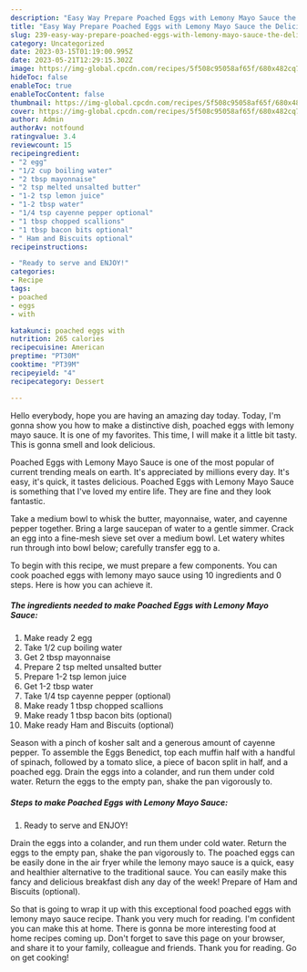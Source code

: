 ```yaml
---
description: "Easy Way Prepare Poached Eggs with Lemony Mayo Sauce the Delicious"
title: "Easy Way Prepare Poached Eggs with Lemony Mayo Sauce the Delicious"
slug: 239-easy-way-prepare-poached-eggs-with-lemony-mayo-sauce-the-delicious
category: Uncategorized
date: 2023-03-15T01:19:00.995Z
date: 2023-05-21T12:29:15.302Z
image: https://img-global.cpcdn.com/recipes/5f508c95058af65f/680x482cq70/poached-eggs-with-lemony-mayo-sauce-recipe-main-photo.jpg
hideToc: false
enableToc: true
enableTocContent: false
thumbnail: https://img-global.cpcdn.com/recipes/5f508c95058af65f/680x482cq70/poached-eggs-with-lemony-mayo-sauce-recipe-main-photo.jpg
cover: https://img-global.cpcdn.com/recipes/5f508c95058af65f/680x482cq70/poached-eggs-with-lemony-mayo-sauce-recipe-main-photo.jpg
author: Admin
authorAv: notfound
ratingvalue: 3.4
reviewcount: 15
recipeingredient:
- "2 egg"
- "1/2 cup boiling water"
- "2 tbsp mayonnaise"
- "2 tsp melted unsalted butter"
- "1-2 tsp lemon juice"
- "1-2 tbsp water"
- "1/4 tsp cayenne pepper optional"
- "1 tbsp chopped scallions"
- "1 tbsp bacon bits optional"
- " Ham and Biscuits optional"
recipeinstructions:

- "Ready to serve and ENJOY!"
categories:
- Recipe
tags:
- poached
- eggs
- with

katakunci: poached eggs with 
nutrition: 265 calories
recipecuisine: American
preptime: "PT30M"
cooktime: "PT39M"
recipeyield: "4"
recipecategory: Dessert

---
```



Hello everybody, hope you are having an amazing day today. Today, I'm gonna show you how to make a distinctive dish, poached eggs with lemony mayo sauce. It is one of my favorites. This time, I will make it a little bit tasty. This is gonna smell and look delicious.

Poached Eggs with Lemony Mayo Sauce is one of the most popular of current trending meals on earth. It's appreciated by millions every day. It's easy, it's quick, it tastes delicious. Poached Eggs with Lemony Mayo Sauce is something that I've loved my entire life. They are fine and they look fantastic.

Take a medium bowl to whisk the butter, mayonnaise, water, and cayenne pepper together. Bring a large saucepan of water to a gentle simmer. Crack an egg into a fine-mesh sieve set over a medium bowl. Let watery whites run through into bowl below; carefully transfer egg to a.


To begin with this recipe, we must prepare a few components. You can cook poached eggs with lemony mayo sauce using 10 ingredients and 0 steps. Here is how you can achieve it.

<!--inarticleads1-->

##### The ingredients needed to make Poached Eggs with Lemony Mayo Sauce:

1. Make ready 2 egg
1. Take 1/2 cup boiling water
1. Get 2 tbsp mayonnaise
1. Prepare 2 tsp melted unsalted butter
1. Prepare 1-2 tsp lemon juice
1. Get 1-2 tbsp water
1. Take 1/4 tsp cayenne pepper (optional)
1. Make ready 1 tbsp chopped scallions
1. Make ready 1 tbsp bacon bits (optional)
1. Make ready  Ham and Biscuits (optional)


Season with a pinch of kosher salt and a generous amount of cayenne pepper. To assemble the Eggs Benedict, top each muffin half with a handful of spinach, followed by a tomato slice, a piece of bacon split in half, and a poached egg. Drain the eggs into a colander, and run them under cold water. Return the eggs to the empty pan, shake the pan vigorously to. 

<!--inarticleads2-->

##### Steps to make Poached Eggs with Lemony Mayo Sauce:


1. Ready to serve and ENJOY!

Drain the eggs into a colander, and run them under cold water. Return the eggs to the empty pan, shake the pan vigorously to. The poached eggs can be easily done in the air fryer while the lemony mayo sauce is a quick, easy and healthier alternative to the traditional sauce. You can easily make this fancy and delicious breakfast dish any day of the week! Prepare of Ham and Biscuits (optional). 

So that is going to wrap it up with this exceptional food poached eggs with lemony mayo sauce recipe. Thank you very much for reading. I'm confident you can make this at home. There is gonna be more interesting food at home recipes coming up. Don't forget to save this page on your browser, and share it to your family, colleague and friends. Thank you for reading. Go on get cooking!
